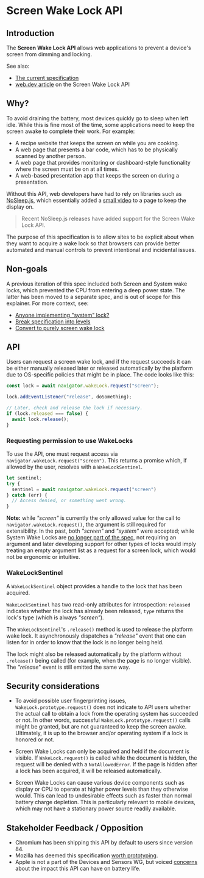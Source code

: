# Screen Wake Lock API

## Introduction
The **Screen Wake Lock API** allows web applications to prevent a device's
screen from dimming and locking.

See also:
* [The current specification](https://w3c.github.io/screen-wake-lock/)
* [web.dev article](https://web.dev/wakelock/) on the Screen Wake Lock API

## Why?
To avoid draining the battery, most devices quickly go to sleep when left idle.
While this is fine most of the time, some applications need to keep the screen
awake to complete their work. For example:

* A recipe website that keeps the screen on while you are cooking.
* A web page that presents a bar code, which has to be physically scanned by
  another person.
* A web page that provides monitoring or dashboard-style functionality where the
  screen must be on at all times.
* A web-based presentation app that keeps the screen on during a presentation.

Without this API, web developers have had to rely on libraries such as
[NoSleep.js](https://github.com/richtr/NoSleep.js), which essentially added a
[small
video](https://github.com/richtr/NoSleep.js/blob/eaf52afd1dfbb80145b4a39f3ec29307b80ab154/src/index.js#L37-L57)
to a page to keep the display on.

> Recent NoSleep.js releases have added support for the Screen Wake Lock API.

The purpose of this specification is to allow sites to be explicit about when
they want to acquire a wake lock so that browsers can provide better automated
and manual controls to prevent intentional and incidental issues.

## Non-goals
A previous iteration of this spec included both Screen and System wake locks,
which prevented the CPU from entering a deep power state. The latter has been
moved to a separate spec, and is out of scope for this explainer. For more
context, see:
* [Anyone implementing "system"
  lock?](https://github.com/w3c/screen-wake-lock/issues/232)
* [Break specification into
  levels](https://github.com/w3c/screen-wake-lock/issues/253)
* [Convert to purely screen wake
  lock](https://github.com/w3c/screen-wake-lock/pull/255)

## API
Users can request a screen wake lock, and if the request succeeds it can be
either manually released later or released automatically by the platform due to
OS-specific policies that might be in place. The code looks like this:

```js
const lock = await navigator.wakeLock.request("screen");

lock.addEventListener("release", doSomething);

// Later, check and release the lock if necessary.
if (lock.released === false) {
  await lock.release();
}
```

### Requesting permission to use WakeLocks
To use the API, one must request access via
`navigator.wakeLock.request("screen")`. This returns a promise which, if
allowed by the user, resolves with a `WakeLockSentinel`.

```js
let sentinel;
try {
  sentinel = await navigator.wakeLock.request("screen")
} catch (err) {
  // Access denied, or something went wrong.
}
```

**Note:** while _"screen"_ is currently the only allowed value for the call to
`navigator.wakeLock.request()`, the argument is still required for
extensibility. In the past, both _"screen"_ and _"system"_ were accepted; while
System Wake Locks are [no longer part of the spec](#Non-goals), not requiring
an argument and later developing support for other types of locks would imply
treating an empty argument list as a request for a screen lock, which would not
be ergonomic or intuitive.

### WakeLockSentinel
A `WakeLockSentinel` object provides a handle to the lock that has been
acquired.

`WakeLockSentinel` has two read-only attributes for introspection: `released`
indicates whether the lock has already been released, `type` returns the lock's
type (which is always _"screen"_).

The `WakeLockSentinel`'s `.release()` method is used to release the platform
wake lock. It asynchronously dispatches a _"release"_ event that one can listen
for in order to know that the lock is no longer being held.

The lock might also be released automatically by the platform without
`.release()` being called (for example, when the page is no longer visible). The
_"release_" event is still emitted the same way.

## Security considerations
* To avoid possible user fingerprinting issues, `WakeLock.prototype.request()`
  does not indicate to API users whether the actual call to obtain a lock from
  the operating system has succeeded or not. In other words, successful
  `WakeLock.prototype.request()` calls might be granted, but are not guaranteed
  to keep the screen awake. Ultimately, it is up to the browser and/or operating
  system if a lock is honored or not.

* Screen Wake Locks can only be acquired and held if the document is visible. If
  `WakeLock.request()` is called while the document is hidden, the request will
  be denied with a `NotAllowedError`. If the page is hidden after a lock has
  been acquired, it will be released automatically.

* Screen Wake Locks can cause various device components such as display or CPU
  to operate at higher power levels than they otherwise would. This can lead to
  undesirable effects such as faster than normal battery charge depletion. This
  is particularly relevant to mobile devices, which may not have a stationary
  power source readily available.

## Stakeholder Feedback / Opposition
* Chromium has been shipping this API by default to users since version 84.
* Mozilla has deemed this specification [worth
  prototyping](https://github.com/mozilla/standards-positions/pull/299).
* Apple is not a part of the Devices and Sensors WG, but voiced
  [concerns](https://lists.webkit.org/pipermail/webkit-dev/2020-February/031081.html)
  about the impact this API can have on battery life.
